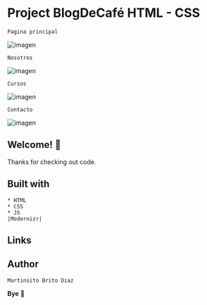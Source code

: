# Project BlogDeCafé HTML - CSS


    Pagina principal

![imagen](https://user-images.githubusercontent.com/54644026/149209756-16aac1e3-99e5-4c9f-80d5-28261b5c7ecf.png)

    Nosotros    

![imagen](https://user-images.githubusercontent.com/54644026/149211437-d7813be0-1437-4fa0-9275-3c22fcbb4ea5.png)

    Cursos

![imagen](https://user-images.githubusercontent.com/54644026/149211473-f3cbd493-f7fb-48e4-a737-7f9bae5b70b8.png)

    Contacto

![imagen](https://user-images.githubusercontent.com/54644026/149211610-13c0ab7d-01bc-458b-8973-9e814ea37caf.png)

## Welcome! 👋

Thanks for checking out code.

## Built with
    * HTML
    * CSS
    * JS 
    |Modernizr|

## Links


## Author

    Martinsito Brito Diaz

**Bye** 🚀